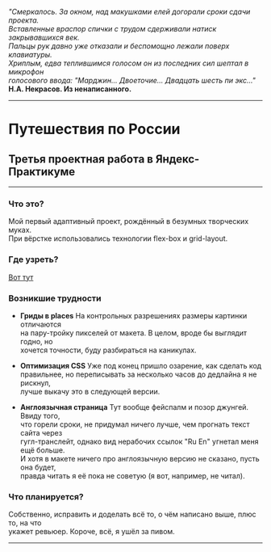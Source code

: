 *"Смеркалось. За окном, над макушками елей догорали сроки сдачи проекта.*  
*Вставленные враспор спички с трудом сдерживали натиск закрывавшихся век.*  
*Пальцы рук давно уже отказали и беспомощно лежали поверх клавиатуры.*  
*Хриплым, едва теплившимся голосом он из последних сил шептал в микрофон*  
*голосового ввода: "Марджин... Двоеточие... Двадцать шесть пи экс..."*  
**Н.А. Некрасов. Из ненаписанного.**  
  
----------------------------------------------  
# Путешествия по России  
  
## Третья проектная работа в Яндекс-Практикуме  
----------------------------------------------  
  
### Что это?  
  
Мой первый адаптивный проект, рождённый в безумных творческих муках.  
При вёрстке использовались технологии flex-box и grid-layout.  
  
### Где узреть?
  
[Вот тут](https://galustoff.github.io/russian-travel/index.html)
  
### Возникшие трудности  
  
* **Гриды в places** На контрольных разрешениях размеры картинки отличаются  
на пару-тройку пикселей от макета. В целом, вроде бы выглядит годно, но  
хочется точности, буду разбираться на каникулах.  
  
* **Оптимизация CSS** Уже под конец пришло озарение, как сделать код  
правильнее, но переписывать за несколько часов до дедлайна я не рискнул,  
лучше выкачу это в следующей версии.  
  
* **Англоязычная страница** Тут вообще фейспалм и позор джунгей. Ввиду того,  
что горели сроки, не придумал ничего лучше, чем прогнать текст сайта через  
гугл-транслейт, однако вид нерабочих ссылок "Ru En" угнетал меня ещё больше.  
И хотя в макете ничего про англоязычную версию не сказано, пусть она будет,  
правда читать я её пока не советую (я вот, например, не читал).  
  
### Что планируется?  
  
Собственно, исправить и доделать всё то, о чём написано выше, плюс то, на что  
укажет ревьюер. Короче, всё, я ушёл за пивом.  
  
-----------------------------------------------------------------------------  
